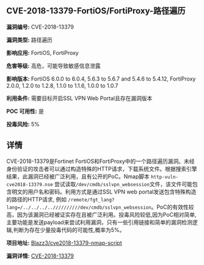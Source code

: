## CVE-2018-13379-FortiOS/FortiProxy-路径遍历

**漏洞编号:** CVE-2018-13379

**漏洞类型:** 路径遍历

**影响应用:** FortiOS, FortiProxy

**危害等级:** 高危，可能导致敏感信息泄露

**影响版本:** FortiOS 6.0.0 to 6.0.4, 5.6.3 to 5.6.7 and 5.4.6 to 5.4.12, FortiProxy 2.0.0, 1.2.0 to 1.2.8, 1.1.0 to 1.1.6, 1.0.0 to 1.0.7

**利用条件:** 需要目标开启SSL VPN Web Portal且存在漏洞版本

**POC 可用性:** 是

**投毒风险:** 5%

## 详情

CVE-2018-13379是Fortinet FortiOS和FortiProxy中的一个路径遍历漏洞。未经身份验证的攻击者可以通过构造特殊的HTTP请求，下载系统文件。根据搜索引擎结果，此漏洞已经被广泛利用，且有公开的PoC。Nmap脚本 `http-vuln-cve2018-13379.nse` 尝试读取`/dev/cmdb/sslvpn_websession`文件，该文件可能包含明文的用户名和密码。利用方式是通过SSL VPN web portal发送包含特殊构造的路径的HTTP请求, 例如 `/remote/fgt_lang?lang=/../../../..//////////dev/cmdb/sslvpn_websession`。PoC的有效性较高，因为该漏洞已经被证实存在且被广泛利用。投毒风险较低,因为PoC相对简单,主要功能是发送payload来尝试利用漏洞，只有一些引用链接和简单的漏洞检测逻辑,判断为存在少量投毒代码的可能性,概率为5%。

**项目地址:** [Blazz3/cve2018-13379-nmap-script](https://github.com/Blazz3/cve2018-13379-nmap-script)

**漏洞详情:** [CVE-2018-13379](https://nvd.nist.gov/vuln/detail/CVE-2018-13379)